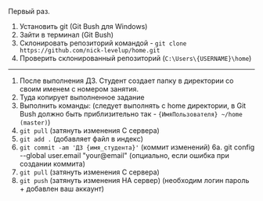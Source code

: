 Первый раз.

1. Установить git (Git Bush для Windows)
2. Зайти в терминал (Git Bush)
3. Склонировать репозиторий командой - `git clone https://github.com/nick-levelup/home.git`
4. Проверить склонированный репозиторий (`C:\Users\{USERNAME}\home`)

-----
1. После выполнения ДЗ. Студент создает папку в директории со своим именем с номером занятия.
2. Туда копирует выполненное задание
3. Выполнить команды: (следует выполнять с home директории, в Git Bush должно быть приблизительно так - `{ИмяПользователя} ~/home (master)`)
4. `git pull` (затянуть изменения С сервера)
5. `git add .` (добавляет файл в индекс)
6. `git commit -am 'ДЗ {имя_студента}'` (коммит изменений)
6a. git config --global user.email "your@email" (опциально, если ошибка при создании коммита)
7. `git pull` (затянуть изменения С сервера)
8. `git push` (затянуть изменения НА сервер) (необходим логин пароль + добавлен ваш аккаунт)